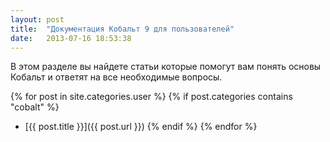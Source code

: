 ```yaml
---
layout: post
title:  "Документация Кобальт 9 для пользователей"
date:   2013-07-16 18:53:38
---
```


В этом разделе вы найдете статьи которые помогут вам понять основы Кобальт и ответят на все необходимые вопросы.

{% for post in site.categories.user %}
{% if post.categories contains "cobalt" %}
- [{{ post.title }}]({{ post.url }})
{% endif %}
{% endfor %}
